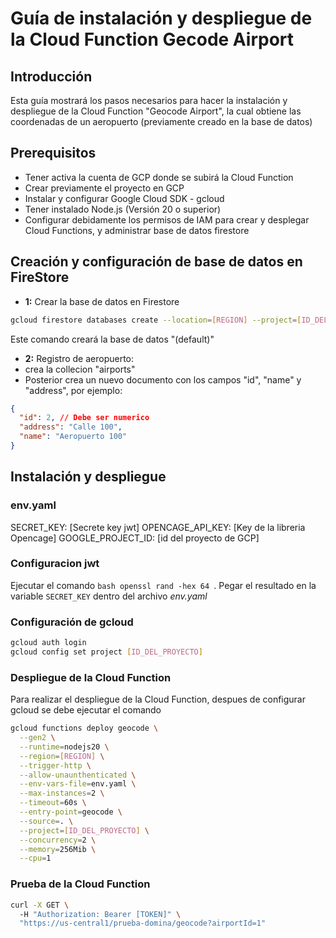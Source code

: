 # Guía de instalación y despliegue de la Cloud Function Gecode Airport

## Introducción

Esta guía mostrará los pasos necesarios para hacer la instalación y despliegue de la Cloud Function "Geocode Airport", la cual obtiene las coordenadas de un aeropuerto (previamente creado en la base de datos)

## Prerequisitos

* Tener activa la cuenta de GCP donde se subirá la Cloud Function
* Crear previamente el proyecto en GCP
* Instalar y configurar Google Cloud SDK - gcloud
* Tener instalado Node.js (Versión 20 o superior)
* Configurar debidamente los permisos de IAM para crear y desplegar Cloud Functions, y administrar base de datos firestore

## Creación y configuración de base de datos en FireStore

- **1:** Crear la base de datos en Firestore
```bash
gcloud firestore databases create --location=[REGION] --project=[ID_DEL_PROYECTO]
```
Este comando creará la base de datos "(default)"

- **2:** Registro de aeropuerto:
 - crea la collecion "airports"
 - Posterior crea un nuevo documento con los campos "id", "name" y "address", por ejemplo: 
  ```json
  {
    "id": 2, // Debe ser numerico
    "address": "Calle 100",
    "name": "Aeropuerto 100"
  }
  ```

## Instalación y despliegue

### env.yaml
  SECRET_KEY: [Secrete key jwt]
  OPENCAGE_API_KEY: [Key de la libreria Opencage]
  GOOGLE_PROJECT_ID: [id del proyecto de GCP]

### Configuracion jwt
Ejecutar el comando ```bash openssl rand -hex 64 ```. Pegar el resultado en la variable `SECRET_KEY` dentro del archivo *env.yaml*

### Configuración de gcloud

```bash
gcloud auth login
gcloud config set project [ID_DEL_PROYECTO]
```

### Despliegue de la Cloud Function

Para realizar el despliegue de la Cloud Function, despues de configurar gcloud se debe ejecutar el comando 

```bash
gcloud functions deploy geocode \
  --gen2 \
  --runtime=nodejs20 \
  --region=[REGION] \
  --trigger-http \
  --allow-unaunthenticated \
  --env-vars-file=env.yaml \
  --max-instances=2 \
  --timeout=60s \
  --entry-point=geocode \
  --source=. \
  --project=[ID_DEL_PROYECTO] \
  --concurrency=2 \
  --memory=256Mib \
  --cpu=1
```

### Prueba de la Cloud Function

```bash
curl -X GET \ 
  -H "Authorization: Bearer [TOKEN]" \
  "https://us-central1/prueba-domina/geocode?airportId=1"
```
